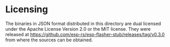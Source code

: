 # Licensing

The binaries in JSON format distributed in this directory are dual licensed under the Apache License Version 2.0 or the MIT license. They were released at https://github.com/esp-rs/esp-flasher-stub/releases/tag/v0.3.0 from where the sources can be obtained.
